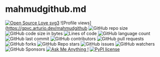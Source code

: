 # mahmudgithub.md
[![Open Source Love svg3](https://badges.frapsoft.com/os/v3/open-source.svg?v=103)](https://github.com/mahmudgithub/Markdown-style/)
![Profile views](https://gpvc.arturio.dev/mahmudgithub
![GitHub repo size](https://img.shields.io/github/repo-size/mahmudgithub/Django-React-CRUD-Operation)
![GitHub code size in bytes](https://img.shields.io/github/languages/code-size/mahmudgithub/Django-React-CRUD-Operation)
![Lines of code](https://img.shields.io/tokei/lines/github/mahmudgithub/Django-React-CRUD-Operation)
![GitHub language count](https://img.shields.io/github/languages/count/mahmudgithub/Django-React-CRUD-Operation)
![GitHub last commit](https://img.shields.io/github/last-commit/mahmudgithub/Django-React-CRUD-Operation?logo=github&style=plastic) 
![GitHub contributors](https://img.shields.io/github/contributors/mahmudgithub/Django-React-CRUD-Operation?logo=github&style=plastic)
![GitHub pull requests](https://img.shields.io/github/issues-pr/mahmudgithub/Django-React-CRUD-Operation?logo=github&style=plastic)
![GitHub forks](https://img.shields.io/github/forks/mahmudgithub/Django-React-CRUD-Operation?logo=github&style=plastic)
![GitHub Repo stars](https://img.shields.io/github/stars/mahmudgithub/Django-React-CRUD-Operation?logo=github&style=plastic)
![GitHub issues](https://img.shields.io/github/issues/mahmudgithub/Django-React-CRUD-Operation?logo=github&style=plastic)
![GitHub watchers](https://img.shields.io/github/watchers/mahmudgithub/Django-React-CRUD-Operation?logo=github&style=plastic)
![GitHub Sponsors](https://img.shields.io/github/sponsors/mahmudgithub?logo=github&style=plastic)
[![Ask Me Anything !](https://img.shields.io/badge/Ask%20me-anything-1abc9c.svg)](https://GitHub.com/mahmudgithub/Django-React-CRUD-Operation) 
[![PyPI license](https://img.shields.io/pypi/l/ansicolortags.svg)](https://pypi.python.org/pypi/ansicolortags/) 
